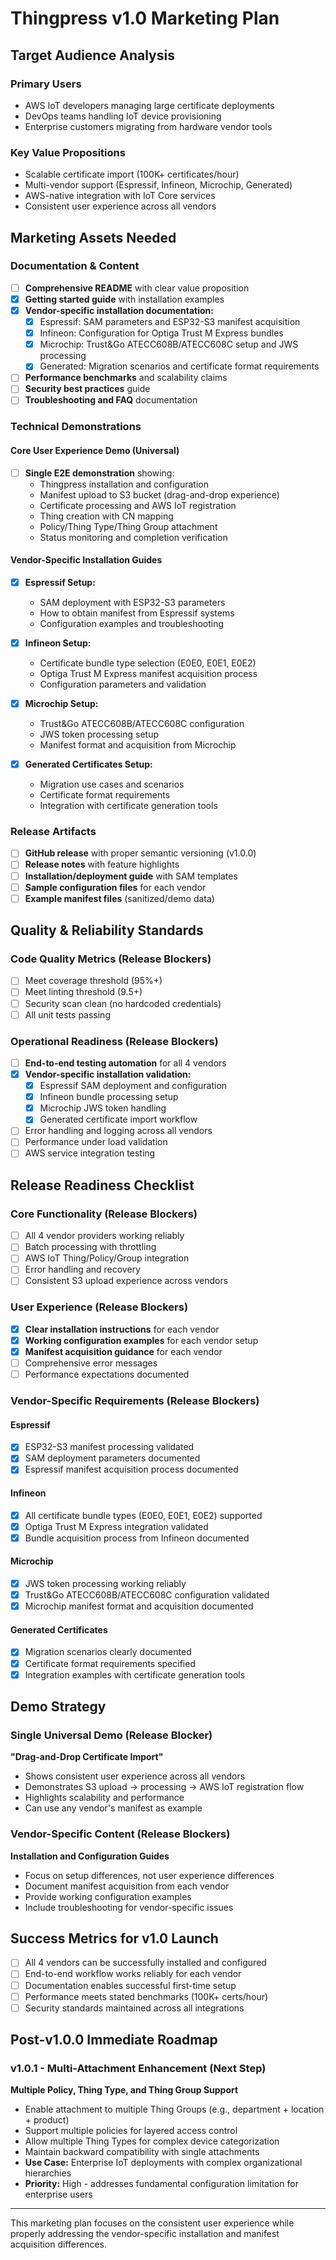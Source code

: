 # Thingpress v1.0 Marketing Plan

## Target Audience Analysis

### Primary Users
- AWS IoT developers managing large certificate deployments
- DevOps teams handling IoT device provisioning  
- Enterprise customers migrating from hardware vendor tools

### Key Value Propositions
- Scalable certificate import (100K+ certificates/hour)
- Multi-vendor support (Espressif, Infineon, Microchip, Generated)
- AWS-native integration with IoT Core services
- Consistent user experience across all vendors

## Marketing Assets Needed

### Documentation & Content
- [ ] **Comprehensive README** with clear value proposition
- [x] **Getting started guide** with installation examples
- [x] **Vendor-specific installation documentation:**
  - [x] Espressif: SAM parameters and ESP32-S3 manifest acquisition
  - [x] Infineon: Configuration for Optiga Trust M Express bundles
  - [x] Microchip: Trust&Go ATECC608B/ATECC608C setup and JWS processing
  - [x] Generated: Migration scenarios and certificate format requirements
- [ ] **Performance benchmarks** and scalability claims
- [ ] **Security best practices** guide
- [ ] **Troubleshooting and FAQ** documentation

### Technical Demonstrations

#### Core User Experience Demo (Universal)
- [ ] **Single E2E demonstration** showing:
  - Thingpress installation and configuration
  - Manifest upload to S3 bucket (drag-and-drop experience)
  - Certificate processing and AWS IoT registration
  - Thing creation with CN mapping
  - Policy/Thing Type/Thing Group attachment
  - Status monitoring and completion verification

#### Vendor-Specific Installation Guides
- [x] **Espressif Setup:**
  - SAM deployment with ESP32-S3 parameters
  - How to obtain manifest from Espressif systems
  - Configuration examples and troubleshooting
  
- [x] **Infineon Setup:**
  - Certificate bundle type selection (E0E0, E0E1, E0E2)
  - Optiga Trust M Express manifest acquisition process
  - Configuration parameters and validation
  
- [x] **Microchip Setup:**
  - Trust&Go ATECC608B/ATECC608C configuration
  - JWS token processing setup
  - Manifest format and acquisition from Microchip
  
- [x] **Generated Certificates Setup:**
  - Migration use cases and scenarios
  - Certificate format requirements
  - Integration with certificate generation tools

### Release Artifacts
- [ ] **GitHub release** with proper semantic versioning (v1.0.0)
- [ ] **Release notes** with feature highlights
- [ ] **Installation/deployment guide** with SAM templates
- [ ] **Sample configuration files** for each vendor
- [ ] **Example manifest files** (sanitized/demo data)

## Quality & Reliability Standards

### Code Quality Metrics (Release Blockers)
- [ ] Meet coverage threshold (95%+)
- [ ] Meet linting threshold (9.5+)
- [ ] Security scan clean (no hardcoded credentials)
- [ ] All unit tests passing

### Operational Readiness (Release Blockers)
- [ ] **End-to-end testing automation** for all 4 vendors
- [x] **Vendor-specific installation validation:**
  - [x] Espressif SAM deployment and configuration
  - [x] Infineon bundle processing setup
  - [x] Microchip JWS token handling
  - [x] Generated certificate import workflow
- [ ] Error handling and logging across all vendors
- [ ] Performance under load validation
- [ ] AWS service integration testing

## Release Readiness Checklist

### Core Functionality (Release Blockers)
- [ ] All 4 vendor providers working reliably
- [ ] Batch processing with throttling
- [ ] AWS IoT Thing/Policy/Group integration
- [ ] Error handling and recovery
- [ ] Consistent S3 upload experience across vendors

### User Experience (Release Blockers)
- [x] **Clear installation instructions** for each vendor
- [x] **Working configuration examples** for each vendor setup
- [x] **Manifest acquisition guidance** for each vendor
- [ ] Comprehensive error messages
- [ ] Performance expectations documented

### Vendor-Specific Requirements (Release Blockers)

#### Espressif
- [x] ESP32-S3 manifest processing validated
- [x] SAM deployment parameters documented
- [x] Espressif manifest acquisition process documented

#### Infineon  
- [x] All certificate bundle types (E0E0, E0E1, E0E2) supported
- [x] Optiga Trust M Express integration validated
- [x] Bundle acquisition process from Infineon documented

#### Microchip
- [x] JWS token processing working reliably
- [x] Trust&Go ATECC608B/ATECC608C configuration validated
- [x] Microchip manifest format and acquisition documented

#### Generated Certificates
- [x] Migration scenarios clearly documented
- [x] Certificate format requirements specified
- [x] Integration examples with certificate generation tools

## Demo Strategy

### Single Universal Demo (Release Blocker)
**"Drag-and-Drop Certificate Import"**
- Shows consistent user experience across all vendors
- Demonstrates S3 upload → processing → AWS IoT registration flow
- Highlights scalability and performance
- Can use any vendor's manifest as example

### Vendor-Specific Content (Release Blockers)
**Installation and Configuration Guides**
- Focus on setup differences, not user experience differences
- Document manifest acquisition from each vendor
- Provide working configuration examples
- Include troubleshooting for vendor-specific issues

## Success Metrics for v1.0 Launch
- [ ] All 4 vendors can be successfully installed and configured
- [ ] End-to-end workflow works reliably for each vendor
- [ ] Documentation enables successful first-time setup
- [ ] Performance meets stated benchmarks (100K+ certs/hour)
- [ ] Security standards maintained across all integrations

## Post-v1.0.0 Immediate Roadmap

### v1.0.1 - Multi-Attachment Enhancement (Next Step)
**Multiple Policy, Thing Type, and Thing Group Support**
- Enable attachment to multiple Thing Groups (e.g., department + location + product)
- Support multiple policies for layered access control
- Allow multiple Thing Types for complex device categorization
- Maintain backward compatibility with single attachments
- **Use Case:** Enterprise IoT deployments with complex organizational hierarchies
- **Priority:** High - addresses fundamental configuration limitation for enterprise users

---

This marketing plan focuses on the consistent user experience while properly addressing the vendor-specific installation and manifest acquisition differences.
